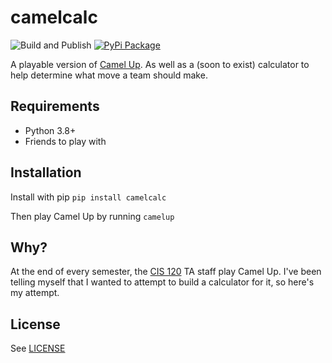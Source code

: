 # camelcalc

![Build and Publish](https://github.com/ArmaanT/camelcalc/workflows/Build%20and%20Publish/badge.svg)
[![PyPi Package](https://img.shields.io/pypi/v/camelcalc.svg)](https://pypi.org/project/camelcalc/)

A playable version of [Camel Up](https://en.wikipedia.org/wiki/Camel_Up). As well as a (soon to exist) calculator to help determine what move a team should make.

## Requirements

* Python 3.8+
* Friends to play with

## Installation

Install with pip `pip install camelcalc`

Then play Camel Up by running `camelup`

## Why?

At the end of every semester, the [CIS 120](https://www.seas.upenn.edu/~cis120/current/) TA staff play Camel Up. I've been telling myself that I wanted to attempt to build a calculator for it, so here's my attempt.

## License

See [LICENSE](./LICENSE)
